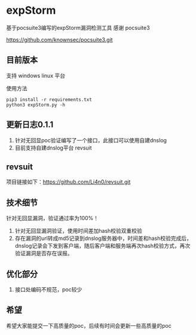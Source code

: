 # expStorm
 基于pocsuite3编写的expStorm漏洞检测工具
 感谢 pocsuite3 

 https://github.com/knownsec/pocsuite3.git
## 目前版本
支持 windows linux 平台

使用方法

```
pip3 install -r requirements.txt
python3 expStorm.py -h

```

## 更新日志0.1.1
1. 针对无回显poc验证编写了一个接口，此接口可以使用自建dnslog
2. 目前支持自建dnslog平台 revsuit

## revsuit

项目链接如下：https://github.com/Li4n0/revsuit.git

## 技术细节

针对无回显漏洞，验证通过率为100%！
1. 针对无回显漏洞验证，使用时间差加hash校验双重校验
2. 存在漏洞的url转成md5记录到dnslog服务器中，时间差和hash校验完成后，dnslog记录会下发到客户端，随后客户端和服务端再次hash校验方式，再次验证漏洞是否存在误报。

## 优化部分

1. 接口处编码不规范，poc较少

## 希望

希望大家能提交一下高质量的poc，后续有时间会更新一些高质量的poc
